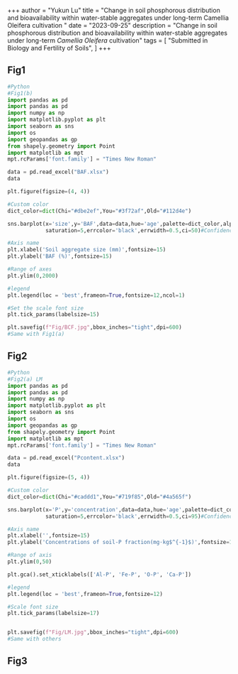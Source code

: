 +++
author = "Yukun Lu"
title = "Change in soil phosphorous distribution and bioavailability within water-stable aggregates under long-term Camellia Oleifera cultivation "
date = "2023-09-25"
description = "Change in soil phosphorous distribution and bioavailability within water-stable aggregates under long-term *Camellia Oleifera* cultivation"
tags = [
    "Submitted in Biology and Fertility of Soils",
]
+++

## **Fig1**
```python
#Python
#Fig1(b)
import pandas as pd
import pandas as pd
import numpy as np
import matplotlib.pyplot as plt
import seaborn as sns
import os
import geopandas as gp
from shapely.geometry import Point
import matplotlib as mpt
mpt.rcParams['font.family'] = "Times New Roman"

data = pd.read_excel("BAF.xlsx")
data

plt.figure(figsize=(4, 4))

#Custom color
dict_color=dict(Chi="#dbe2ef",You="#3f72af",Old="#112d4e")

sns.barplot(x='size',y='BAF',data=data,hue='age',palette=dict_color,alpha=0.8,capsize=0.1, #Lateral extension width of error line
            saturation=5,errcolor='black',errwidth=0.5,ci=50)#Confidence interval error

#Axis name
plt.xlabel('Soil aggregate size (mm)',fontsize=15)
plt.ylabel('BAF (%)',fontsize=15)

#Range of axes
plt.ylim(0,2000) 

#legend
plt.legend(loc = 'best',frameon=True,fontsize=12,ncol=1)

#Set the scale font size
plt.tick_params(labelsize=15)

plt.savefig(f"Fig/BCF.jpg",bbox_inches="tight",dpi=600)
#Same with Fig1(a)
```

## Fig2  
```python
#Python
#Fig2(a) LM
import pandas as pd
import pandas as pd
import numpy as np
import matplotlib.pyplot as plt
import seaborn as sns
import os
import geopandas as gp
from shapely.geometry import Point
import matplotlib as mpt
mpt.rcParams['font.family'] = "Times New Roman"

data = pd.read_excel("Pcontent.xlsx")
data

plt.figure(figsize=(5, 4))

#Custom color
dict_color=dict(Chi="#caddd1",You="#719f85",Old="#4a565f")

sns.barplot(x='P',y='concentration',data=data,hue='age',palette=dict_color,alpha=0.8,capsize=0.1, #Lateral extension width of error line
            saturation=5,errcolor='black',errwidth=0.5,ci=95)#Confidence interval error

#Axis name
plt.xlabel('',fontsize=15)
plt.ylabel('Concentrations of soil-P fraction(mg·kg$^{-1}$)',fontsize=14)

#Range of axis
plt.ylim(0,50) 

plt.gca().set_xticklabels(['Al-P', 'Fe-P', 'O-P', 'Ca-P'])

#legend
plt.legend(loc = 'best',frameon=True,fontsize=12)

#Scale font size
plt.tick_params(labelsize=17)


plt.savefig(f"Fig/LM.jpg",bbox_inches="tight",dpi=600)
#Same with others
```

## Fig3
```python

```